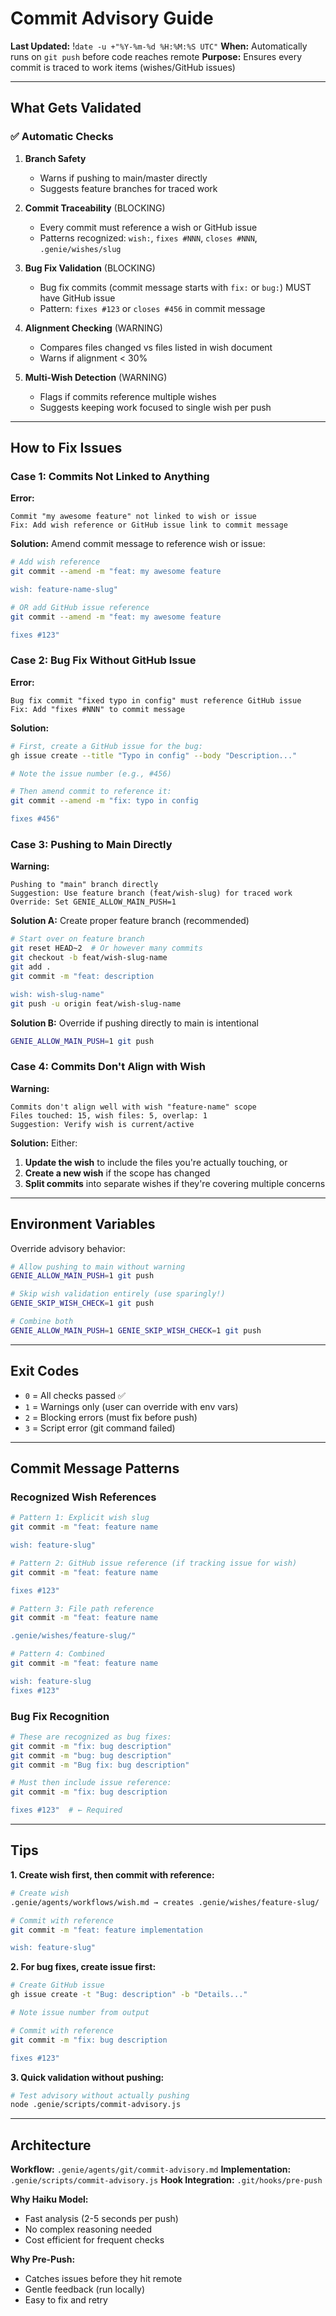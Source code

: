 # Commit Advisory Guide
**Last Updated:** !`date -u +"%Y-%m-%d %H:%M:%S UTC"`
**When:** Automatically runs on `git push` before code reaches remote
**Purpose:** Ensures every commit is traced to work items (wishes/GitHub issues)

---

## What Gets Validated

### ✅ Automatic Checks

1. **Branch Safety**
   - Warns if pushing to main/master directly
   - Suggests feature branches for traced work

2. **Commit Traceability** (BLOCKING)
   - Every commit must reference a wish or GitHub issue
   - Patterns recognized: `wish:`, `fixes #NNN`, `closes #NNN`, `.genie/wishes/slug`

3. **Bug Fix Validation** (BLOCKING)
   - Bug fix commits (commit message starts with `fix:` or `bug:`) MUST have GitHub issue
   - Pattern: `fixes #123` or `closes #456` in commit message

4. **Alignment Checking** (WARNING)
   - Compares files changed vs files listed in wish document
   - Warns if alignment < 30%

5. **Multi-Wish Detection** (WARNING)
   - Flags if commits reference multiple wishes
   - Suggests keeping work focused to single wish per push

---

## How to Fix Issues

### Case 1: Commits Not Linked to Anything

**Error:**
```
Commit "my awesome feature" not linked to wish or issue
Fix: Add wish reference or GitHub issue link to commit message
```

**Solution:** Amend commit message to reference wish or issue:

```bash
# Add wish reference
git commit --amend -m "feat: my awesome feature

wish: feature-name-slug"

# OR add GitHub issue reference
git commit --amend -m "feat: my awesome feature

fixes #123"
```

### Case 2: Bug Fix Without GitHub Issue

**Error:**
```
Bug fix commit "fixed typo in config" must reference GitHub issue
Fix: Add "fixes #NNN" to commit message
```

**Solution:**

```bash
# First, create a GitHub issue for the bug:
gh issue create --title "Typo in config" --body "Description..."

# Note the issue number (e.g., #456)

# Then amend commit to reference it:
git commit --amend -m "fix: typo in config

fixes #456"
```

### Case 3: Pushing to Main Directly

**Warning:**
```
Pushing to "main" branch directly
Suggestion: Use feature branch (feat/wish-slug) for traced work
Override: Set GENIE_ALLOW_MAIN_PUSH=1
```

**Solution A:** Create proper feature branch (recommended)

```bash
# Start over on feature branch
git reset HEAD~2  # Or however many commits
git checkout -b feat/wish-slug-name
git add .
git commit -m "feat: description

wish: wish-slug-name"
git push -u origin feat/wish-slug-name
```

**Solution B:** Override if pushing directly to main is intentional

```bash
GENIE_ALLOW_MAIN_PUSH=1 git push
```

### Case 4: Commits Don't Align with Wish

**Warning:**
```
Commits don't align well with wish "feature-name" scope
Files touched: 15, wish files: 5, overlap: 1
Suggestion: Verify wish is current/active
```

**Solution:** Either:

1. **Update the wish** to include the files you're actually touching, or
2. **Create a new wish** if the scope has changed
3. **Split commits** into separate wishes if they're covering multiple concerns

---

## Environment Variables

Override advisory behavior:

```bash
# Allow pushing to main without warning
GENIE_ALLOW_MAIN_PUSH=1 git push

# Skip wish validation entirely (use sparingly!)
GENIE_SKIP_WISH_CHECK=1 git push

# Combine both
GENIE_ALLOW_MAIN_PUSH=1 GENIE_SKIP_WISH_CHECK=1 git push
```

---

## Exit Codes

- `0` = All checks passed ✅
- `1` = Warnings only (user can override with env vars)
- `2` = Blocking errors (must fix before push)
- `3` = Script error (git command failed)

---

## Commit Message Patterns

### Recognized Wish References

```bash
# Pattern 1: Explicit wish slug
git commit -m "feat: feature name

wish: feature-slug"

# Pattern 2: GitHub issue reference (if tracking issue for wish)
git commit -m "feat: feature name

fixes #123"

# Pattern 3: File path reference
git commit -m "feat: feature name

.genie/wishes/feature-slug/"

# Pattern 4: Combined
git commit -m "feat: feature name

wish: feature-slug
fixes #123"
```

### Bug Fix Recognition

```bash
# These are recognized as bug fixes:
git commit -m "fix: bug description"
git commit -m "bug: bug description"
git commit -m "Bug fix: bug description"

# Must then include issue reference:
git commit -m "fix: bug description

fixes #123"  # ← Required
```

---

## Tips

**1. Create wish first, then commit with reference:**
```bash
# Create wish
.genie/agents/workflows/wish.md → creates .genie/wishes/feature-slug/

# Commit with reference
git commit -m "feat: feature implementation

wish: feature-slug"
```

**2. For bug fixes, create issue first:**
```bash
# Create GitHub issue
gh issue create -t "Bug: description" -b "Details..."

# Note issue number from output

# Commit with reference
git commit -m "fix: bug description

fixes #123"
```

**3. Quick validation without pushing:**
```bash
# Test advisory without actually pushing
node .genie/scripts/commit-advisory.js
```

---

## Architecture

**Workflow:** `.genie/agents/git/commit-advisory.md`
**Implementation:** `.genie/scripts/commit-advisory.js`
**Hook Integration:** `.git/hooks/pre-push`

**Why Haiku Model:**
- Fast analysis (2-5 seconds per push)
- No complex reasoning needed
- Cost efficient for frequent checks

**Why Pre-Push:**
- Catches issues before they hit remote
- Gentle feedback (run locally)
- Easy to fix and retry
